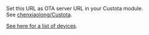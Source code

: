 Set this URL as OTA server URL in your Custota module.  
See [chenxiaolong/Custota](https://github.com/chenxiaolong/Custota#usage).

[See here for a list of devices](https://github.com/Cyph1x/ota/tree/gh-pages/magisk).